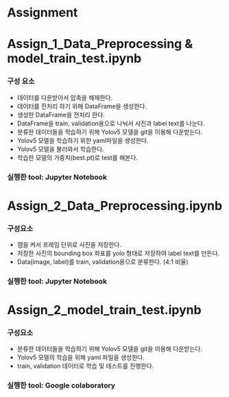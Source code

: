 # Assignment

# Assign_1_Data_Preprocessing & model_train_test.ipynb
### 구성 요소
* 데이터를 다운받아서 압축을 해제한다.
* 데이터를 전처리 하기 위해 DataFrame을 생성한다.
* 생성한 DataFrame을 전처리 한다.
* DataFrame을 train, validation용으로 나눠서 사진과 label text를 나눈다.
* 분류한 데이터들을 학습하기 위해 Yolov5 모델을 git을 이용해 다운받는다.
* Yolov5 모델을 학습하기 위한 yaml파일을 생성한다.
* Yolov5 모델을 불러와서 학습한다.
* 학습한 모델의 가중치(best.pt)로 test를 해본다.
### 실행한 tool: Jupyter Notebook

# Assign_2_Data_Preprocessing.ipynb
### 구성요소
* 캠을 켜서 프레임 단위로 사진을 저장한다.
* 저장한 사진의 bounding box 좌표를 yolo 형태로 저장하여 label text를 만든다.
* Data(image, label)를 train, validation용으로 분류한다. (4:1 비율)
### 실행한 tool: Jupyter Notebook

# Assign_2_model_train_test.ipynb
### 구성요소
* 분류한 데이터들을 학습하기 위해 Yolov5 모델을 git을 이용해 다운받는다.
* Yolov5 모델의 학습을 위해 yaml 파일을 생성한다.
* train, validation 데이터로 학습 및 테스트를 진행한다.
### 실행한 tool: Google colaboratory
